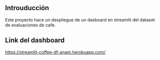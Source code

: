 ## Introuducción
Este proyecto hace un despliegue de un dasboard en streamlit del dataset de evaluaciones de cafe.

## Link del dashboard
https://streamlit-coffee-df-anam.herokuapp.com/

